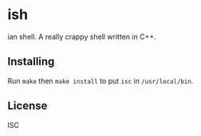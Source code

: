 # ish

ian shell. A really crappy shell written in C++.

## Installing

Run `make` then `make install` to put `isc` in `/usr/local/bin`.

## License

ISC
